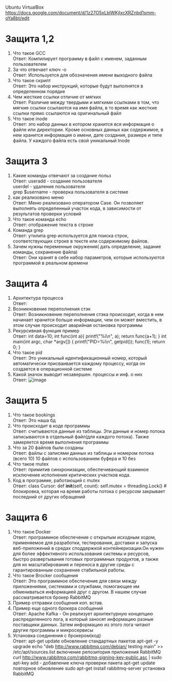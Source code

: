 <br>Ubuntu VirtualBox
https://docs.google.com/document/d/1z27O5xLblWKjIxcXRZnbd1smm-oYa8bt/edit

# Защита 1,2
1. Что такое GCC<br>
Ответ: Компилирует программу в файл с именем, заданным пользователем
2. За что отвечает ключ -o<br>
Ответ: Используется для обозначения имени выходного файла
3. Что такое скрипт<br>
Ответ: Это набор инструкций, которые будут выполнятся в определенном порядке
4. Чем жесткие ссылки отличие от мягких<br>
Ответ: Различие между твердыми и мягкими ссылками в том, что мягкие ссылки ссылаются на имя файла, в то время как жесткие ссылки прямо ссылаются на оригинальный файл
5. Что такое inode<br>
Ответ: это набор данных в котором хранится вся информация о файле или директории. Кроме основных данных как содержимое, в нем хранится информация о имени, дате создания, размере и типе файла. У каждого файла есть свой уникальный Inode
# Защита 3
1. Какие команды отвечают за создание польз<br>
Ответ: useradd - создание пользователя<br>
       userdel - удаление пользователя<br>
       grep $username - проверка пользователя в системе<br>
2. как реализовано меню<br>
Ответ: Меню реализовано оператором Case. Он позволяет выполнять определенный участок кода, в зависимости от результатов проверки условий
3. Что такое команда echo<br>
Ответ: отображение текста в строке
4. Команда grep<br>
Ответ: утилита grep используется для поиска строк, соответствующих строке в тексте или содержимому файлов.
5. Зачем нужны переменные окружения( дать определение, задание команды, сохранение файла)<br>
Ответ: Они хранят в себе набор параметров, которые используются программой в реальном времени 
# Защита 4
1. Архитектура процесса<br>
Ответ:
2. Возникновение переполнения стэк<br>
Ответ: Возникновение переполнения стэка происходит, когда в нем начинает хранится больше информации, чем он может вместить, в этом случае происходит аварийная остановка программы
3. Рекурсивная функция пример<br>
Ответ: 
int data=10;
int func(int a){
	printf("%i\n", a);
	return func(a+1);
}
int main(int argc, char *argv[])
{
	printf("PID=%i\n", getpid());
	func(1);
	return 0;
}
4. Что такое pid<br>
Ответ: Это уникальный идентификационный номер, который автоматически присваивается каждому процессу, когда он создается в операционной системе
5. Какой значок выводит незавершен. процессы и инф. о них<br>
Ответ: ![image](https://user-images.githubusercontent.com/90219892/159552075-6c1d2ed9-2ef3-44e8-b3af-ef83764ca884.png)
# Защита 5
1. Что такое bookings<br>
Ответ: Это наша бд
2. Что происходит в коде программы<br>
Ответ: считываются данные из таблицы. Эти данные и номер потока записываются в отдельный файл(для каждого потока). Также замеряется время выполнения программы
3. Что за 20 файлов были созданы<br>
Ответ: файлы с записями данных из таблицы и номером потока (всего 10) 10 файлов с использованием буфера и 10 без
4. Что такое mutex<br>
Ответ: примитив синхронизации, обеспечивающий взаимное исключение исполнения критических участков кода.
5. Код в программе, работающий с mutex<br>
Ответ: class Cursor:
    def __init__(self, count):
        self.mutex = threading.Lock() # блокировка, которая на время работы потока с ресурсом закрывает последний от других обращений
# Защита 6
1. Что такое Docker<br>
Ответ: программное обеспечение с открытым исходным ходом, применяемое для разработки, тестирования, доставки и запуска веб-приложений в средах споддержкой контейнеризации.Он нужен для более эффективного использования системы и ресурсов, быстро развертывания готовых программных продуктов, а также для их масштабирования и переноса в другие среды с гарантированным сохранение стабильной работы.
2. Что такое Brocker сообщения<br>
Ответ: Это программное обеспечение для связи между приложениями, системами и службами, помогающее им обмениваться информацией друг с другом. В нашем случае рассматривается брокер RabbitMQ
3. Пример отправки сообщения коп. встав.<br>
4. Пример еще одного брокера сообщений<br>
Ответ: Apache Kafka -  Он реализует архитектурную концепцию распределенного лога, в который заносят информацию разные поставщики данных. Затем информацию из этого лога читают другие программы и микросервисы
5. Установка соединения с брокером(код)<br>
Ответ: 
apt-get    update обновление стандартных пакетов
apt-get -y upgrade
echo "deb http://www.rabbitmq.com/debian/ testing main" >> /etc/apt/sources.list включение репозитория приложения RabbitMQ
curl http://www.rabbitmq.com/rabbitmq-signing-key-public.asc | sudo apt-key add - добавление ключа проверки пакета
apt-get update повторное обновление
sudo apt-get install rabbitmq-server установка RabbitMQ

